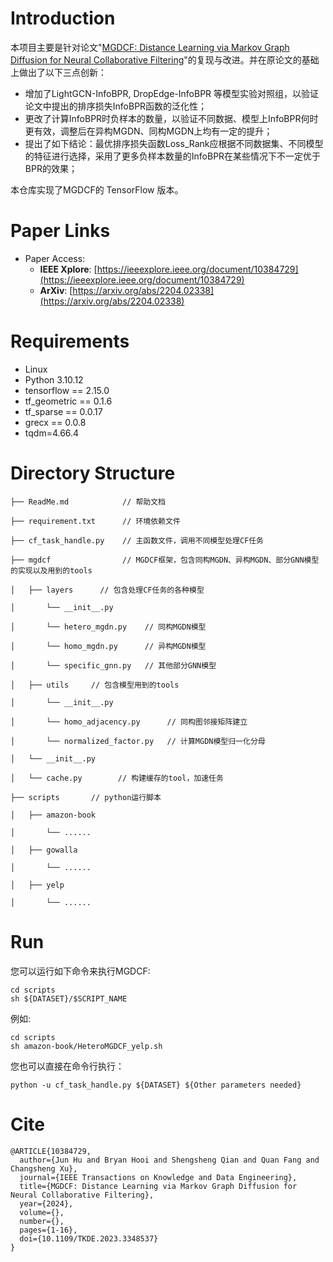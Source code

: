 <p align="center">
<!-- <img src="MGDCF_LOGO.png" width="400"/> -->
<!-- </p> -->

# Introduction

本项目主要是针对论文"[MGDCF: Distance Learning via Markov Graph Diffusion for Neural Collaborative Filtering](https://arxiv.org/abs/2204.02338)"的复现与改进。并在原论文的基础上做出了以下三点创新：
+ 增加了LightGCN-InfoBPR, DropEdge-InfoBPR 等模型实验对照组，以验证论文中提出的排序损失InfoBPR函数的泛化性；
+ 更改了计算InfoBPR时负样本的数量，以验证不同数据、模型上InfoBPR何时更有效，调整后在异构MGDN、同构MGDN上均有一定的提升；
+ 提出了如下结论：最优排序损失函数Loss_Rank应根据不同数据集、不同模型的特征进行选择，采用了更多负样本数量的InfoBPR在某些情况下不一定优于BPR的效果；
    
本仓库实现了MGDCF的 TensorFlow 版本。




# Paper Links

+ Paper Access:
    - **IEEE Xplore**: [https://ieeexplore.ieee.org/document/10384729](https://ieeexplore.ieee.org/document/10384729)
    - **ArXiv**: [https://arxiv.org/abs/2204.02338](https://arxiv.org/abs/2204.02338)



 
# Requirements

+ Linux
+ Python 3.10.12
+ tensorflow == 2.15.0
+ tf_geometric == 0.1.6
+ tf_sparse == 0.0.17
+ grecx == 0.0.8
+ tqdm=4.66.4
 


 
# Directory Structure

    ├── ReadMe.md            // 帮助文档
    
    ├── requirement.txt      // 环境依赖文件

    ├── cf_task_handle.py    // 主函数文件，调用不同模型处理CF任务
    
    ├── mgdcf                // MGDCF框架，包含同构MGDN、异构MGDN、部分GNN模型的实现以及用到的tools
    
    │   ├── layers      // 包含处理CF任务的各种模型
    
    │       └── __init__.py
    
    │       └── hetero_mgdn.py    // 同构MGDN模型
    
    │       └── homo_mgdn.py      // 异构MGDN模型
    
    │       └── specific_gnn.py   // 其他部分GNN模型

    │   ├── utils     // 包含模型用到的tools
    
    │       └── __init__.py
    
    │       └── homo_adjacency.py      // 同构图邻接矩阵建立
    
    │       └── normalized_factor.py   // 计算MGDN模型归一化分母
    
    │   └── __init__.py

    │   └── cache.py        // 构建缓存的tool，加速任务
    
    ├── scripts       // python运行脚本
    
    │   ├── amazon-book
    
    │       └── ......

    │   ├── gowalla
    
    │       └── ......

    │   ├── yelp
    
    │       └── ......

 
# Run

您可以运行如下命令来执行MGDCF:
```shell
cd scripts
sh ${DATASET}/$SCRIPT_NAME
```
例如:
```shell
cd scripts
sh amazon-book/HeteroMGDCF_yelp.sh
```
您也可以直接在命令行执行：
```shell
python -u cf_task_handle.py ${DATASET} ${Other parameters needed}
```



# Cite

```
@ARTICLE{10384729,
  author={Jun Hu and Bryan Hooi and Shengsheng Qian and Quan Fang and Changsheng Xu},
  journal={IEEE Transactions on Knowledge and Data Engineering}, 
  title={MGDCF: Distance Learning via Markov Graph Diffusion for Neural Collaborative Filtering}, 
  year={2024},
  volume={},
  number={},
  pages={1-16},
  doi={10.1109/TKDE.2023.3348537}
}
```
 

 
